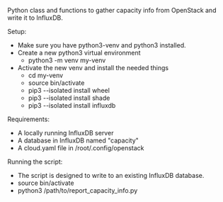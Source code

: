 Python class and functions to gather capacity info from OpenStack and write it to InfluxDB.

Setup:
- Make sure you have python3-venv and python3 installed.
- Create a new python3 virtual environment
  - python3 -m venv my-venv
- Activate the new venv and install the needed things
  - cd my-venv
  - source bin/activate
  - pip3 --isolated install wheel
  - pip3 --isolated install shade
  - pip3 --isolated install influxdb

Requirements:
- A locally running InfluxDB server
- A database in InfluxDB named "capacity"
- A cloud.yaml file in /root/.config/openstack

Running the script:
- The script is designed to write to an existing InfluxDB database.
- source bin/activate
- python3 /path/to/report_capacity_info.py
